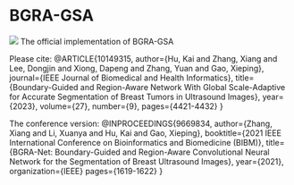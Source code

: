 # BGRA-GSA
![](https://img.shields.io/badge/license-BGRA-GSA-blue)
The official implementation of BGRA-GSA

Please cite:
@ARTICLE{10149315,
  author={Hu, Kai and Zhang, Xiang and Lee, Dongjin and Xiong, Dapeng and Zhang, Yuan and Gao, Xieping},
  journal={IEEE Journal of Biomedical and Health Informatics}, 
  title={Boundary-Guided and Region-Aware Network With Global Scale-Adaptive for Accurate Segmentation of Breast Tumors in Ultrasound Images}, 
  year={2023},
  volume={27},
  number={9},
  pages={4421-4432}
  }

The ​conference version:
  @INPROCEEDINGS{9669834,
  author={Zhang, Xiang and Li, Xuanya and Hu, Kai and Gao, Xieping},
  booktitle={2021 IEEE International Conference on Bioinformatics and Biomedicine (BIBM)}, 
  title={BGRA-Net: Boundary-Guided and Region-Aware Convolutional Neural Network for the Segmentation of Breast Ultrasound Images}, 
  year={2021},
  organization={IEEE}
  pages={1619-1622}
  }


